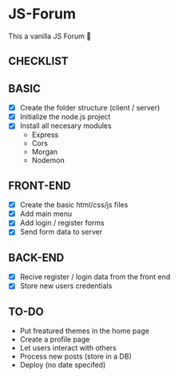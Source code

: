 # JS-Forum
This a vanilla JS Forum 💬

## CHECKLIST
## BASIC
- [x] Create the folder structure (client / server)
- [x] Initialize the node.js project
- [x] Install all necesary modules
    - Express
    - Cors
    - Morgan
    - Nodemon

## FRONT-END
- [x] Create the basic html/css/js files
- [x] Add main menu
- [x] Add login / register forms
- [x] Send form data to server

## BACK-END
- [x] Recive register / login data from the front end
- [x] Store new users credentials

## TO-DO
- Put freatured themes in the home page
- Create a profile page
- Let users interact with others
- Process new posts (store in a DB)
- Deploy (no date specifed)